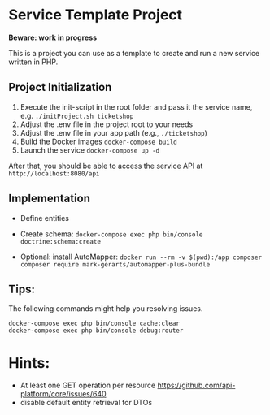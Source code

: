 # Service Template Project

**Beware: work in progress**

This is a project you can use as a template to create and run a new service written in PHP.

## Project Initialization

1. Execute the init-script in the root folder and pass it the service name, e.g. `./initProject.sh ticketshop`
2. Adjust the .env file in the project root to your needs
3. Adjust the .env file in your app path (e.g., `./ticketshop`) 
4. Build the Docker images `docker-compose build`
5. Launch the service `docker-compose up -d`
    
After that, you should be able to access the service API at `http://localhost:8080/api`

## Implementation

- Define entities
- Create schema: `docker-compose exec php bin/console doctrine:schema:create`

- Optional: install AutoMapper: `docker run --rm -v $(pwd):/app composer composer require mark-gerarts/automapper-plus-bundle`

## Tips:

The following commands might help you resolving issues.
    
    docker-compose exec php bin/console cache:clear
    docker-compose exec php bin/console debug:router
    
# Hints:
- At least one GET operation per resource https://github.com/api-platform/core/issues/640
- disable default entity retrieval for DTOs
